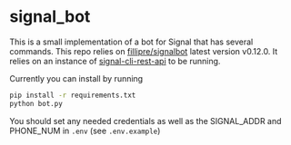 # signal_bot

This is a small implementation of a bot for Signal that has several commands. This repo relies on [fillipre/signalbot](https://github.com/fillipre/signalbot) latest version v0.12.0.
It relies on an instance of [signal-cli-rest-api](https://github.com/signal-cli-rest-api) to be running.

Currently you can install by running

```bash
pip install -r requirements.txt
python bot.py
```

You should set any needed credentials as well as the SIGNAL_ADDR and PHONE_NUM in `.env` (see `.env.example`)
